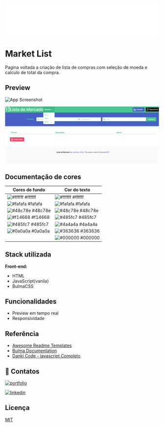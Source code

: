 
![Logo](./src/svg/logoFull.svg)


# Market List

Pagina voltada a criação de lista de compras com seleção de moeda e calculo de total da compra.




## Preview

![App Screenshot](./src/pagePreview.png)

![App Screenshot](./src/preview/coinSelection.png)

## Documentação de cores
| Cores de fundo    | Cor do texto                                                 |
| ----------------- | ----------------------------------------------------------------|
| ![#ffffff](https://via.placeholder.com/10/fff?text=+) #ffffff  | ![#ffffff](https://via.placeholder.com/10/ffffff?text=+) #ffffff |
| ![#fafafa](https://via.placeholder.com/10/fafafa?text=+) #fafafa | ![#fafafa](https://via.placeholder.com/10/fafafa?text=+) #fafafa |
| ![#48c78e](https://via.placeholder.com/10/48c78e?text=+) #48c78e | ![#48c78e](https://via.placeholder.com/10/48c78e?text=+) #48c78e |
| ![#f14668](https://via.placeholder.com/10/f14668?text=+) #f14668 | ![#485fc7](https://via.placeholder.com/10/485fc7?text=+) #485fc7 |
| ![#485fc7](https://via.placeholder.com/10/485fc7?text=+) #485fc7 | ![#4a4a4a](https://via.placeholder.com/10/4a4a4a?text=+) #4a4a4a |
| ![#0a0a0a](https://via.placeholder.com/10/0a0a0a?text=+) #0a0a0a | ![#363636](https://via.placeholder.com/10/363636?text=+) #363636 | 
|                                                                 |  ![#000000](https://via.placeholder.com/10/000000?text=+) #000000 |

## Stack utilizada

**Front-end:** 
- HTML
- JavaScript(vanila)
- BulmaCSS


## Funcionalidades

- Preview em tempo real
- Responsividade


## Referência

 - [Awesome Readme Templates](https://awesomeopensource.com/project/elangosundar/awesome-README-templates)
 - [Bulma Documentation](https://bulma.io/documentation/)
 - [Danki Code - javascript Completo](https://cursos.dankicode.com/curso-javascript-completo)


## 🔗 Contatos
[![portfolio](https://img.shields.io/badge/my_portfolio-000?style=for-the-badge&logo=ko-fi&logoColor=white)](https://github.com/Leydilson-Silva) 

[![linkedin](https://img.shields.io/badge/linkedin-0A66C2?style=for-the-badge&logo=linkedin&logoColor=white)](https://www.linkedin.com/in/leydilson/)



## Licença

[MIT](https://choosealicense.com/licenses/mit/)

